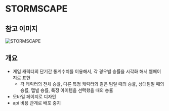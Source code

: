 # STORMSCAPE

## 참고 이미지
![STORMSCAPE](https://user-images.githubusercontent.com/47841931/120080327-4e68a980-c0f3-11eb-8d54-ab5eaed0c5fe.png)

## 개요
- 게임 캐릭터의 단기간 통계수치를 이용해서, 각 경우별 승률을 시각화 해서 웹페이지로 표현
  - 각 캐릭터의 전체 승률, 다른 특정 캐릭터와 같은 팀일 때의 승률, 상대팀일 때의 승률, 맵별 승률, 특정 아이템을 선택했을 때의 승률
- 모바일 페이지로 디자인
- api 비용 관계로 배포 중지
